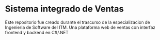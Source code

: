 # Sistema integrado de Ventas 
Este repositorio fue creado durante el trascurso de la especializacion de Ingenieria de Software del ITM.
Una plataforma web de ventas con interfaz frontend y backend en C#/.NET
